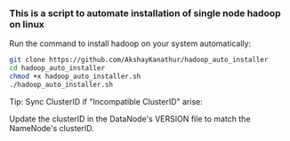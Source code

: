 ### This is a script to automate installation of single node hadoop on linux

Run the command  to install hadoop on your system automatically:
```bash
git clone https://github.com/AkshayKanathur/hadoop_auto_installer
cd hadoop_auto_installer
chmod +x hadoop_auto_installer.sh
./hadoop_auto_installer.sh
```
Tip: Sync ClusterID if "Incompatible ClusterID" arise:

Update the clusterID in the DataNode's VERSION file to match the NameNode's clusterID.